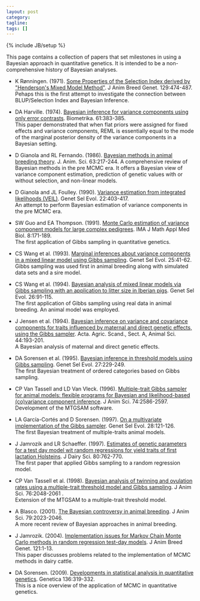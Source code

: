 ```yaml
---
layout: post
category:
tagline: 
tags: []
---
```

{% include JB/setup %}

This page contains a collection of papers that set milestones in using a Bayesian approach in quantitative genetics. It is intended to be a non-comprehensive history of Bayesian analyses. 

* K Rønningen. (1971). [Some Properties of the Selection Index derived by "Henderson's Mixed Model Method"](http://onlinelibrary.wiley.com/doi/10.1111/j.1439-0388.1971.tb01365.x/abstract). J Anim Breed Genet. 129:474-487.  
Pehaps this is the first attempt to investigate the connection between BLUP/Selection Index and Bayesian Inference.

* DA Harville. (1974). [Bayesian inference for variance components using only error contrasts](http://biomet.oxfordjournals.org/content/61/2/383.abstract). Biometrika. 61:383-385.  
This paper demonstrated that when flat priors were assigned for fixed effects and variance components, REML is essentially equal to the mode of the marginal posterior density of the variance components in a Bayesian setting. 

* D Gianola and RL Fernando. (1986). [Bayesian methods in animal breeding theory](https://www.animalsciencepublications.org/publications/jas/abstracts/63/1/JAN0630010217). J. Anim. Sci. 63:217-244.
A comprehensive review of Bayesian methods in the pre MCMC era. It offers a Bayesian view of variance component estimation, prediction of genetic values with or without selection, and non-linear models. 

*  D Gianola and JL Foulley. (1990). [Variance estimation from integrated likelihoods (VEIL)](http://www.gsejournal.org/content/22/4/403). Genet Sel Evol. 22:403-417.  
An attempt to perform Bayesian estimation of variance components in the pre MCMC era. 

* SW Guo  and EA Thompson. (1991). [Monte Carlo estimation of variance component models for large complex pedigrees](http://imammb.oxfordjournals.org/content/8/3/171.abstract). IMA J Math Appl Med Biol. 8:171-189.  
The first application of Gibbs sampling in quantitative genetics.

* CS Wang et al. (1993). [Marginal inferences about variance components in a mixed linear model using Gibbs sampling](http://www.gsejournal.org/content/25/1/41). Genet Sel Evol. 25:41-62.  
Gibbs sampling was used first in animal breeding along with simulated data sets and a sire model. 

* CS Wang et al. (1994). [Bayesian analysis of mixed linear models via Gibbs sampling with an application to litter size in Iberian pigs](http://www.gsejournal.org/content/26/2/91). Genet Sel Evol. 26:91-115.  
The first application of Gibbs sampling using real data in animal breeding. An animal model was employed.  

* J Jensen et al. (1994). [Bayesian inference on variance and covariance components for traits influenced by maternal and direct genetic effects, using the Gibbs sampler](http://www.tandfonline.com/doi/abs/10.1080/09064709409410898#.VL1wJXY8qt8). Acta. Agric. Scand., Sect. A, Animal Sci. 44:193-201.  
A Bayesian analysis of maternal and direct genetic effects. 

* DA Sorensen et al. (1995). [Bayesian inference in threshold models using Gibbs sampling](http://www.gsejournal.org/content/27/3/229). Genet Sel Evol. 27:229-249.  
The first Bayesian treatment of ordered categories based on Gibbs sampling. 

* CP Van Tassell and LD Van Vleck. (1996). [Multiple-trait Gibbs sampler for animal models: flexible programs for Bayesian and likelihood-based (co)variance component inference](https://www.animalsciencepublications.org/publications/jas/abstracts/74/11/2586). J Anim Sci. 74:2586-2597.  
Development of the MTGSAM software.

* LA García-Cortés and D Sorensen. (1997). [On a multivariate implementation of the Gibbs sampler](http://www.gsejournal.org/content/28/1/121). Genet Sel Evol. 28:121-126.  
The first Bayesian treatment of multiple-traits animal models. 

* J Jamrozik and LR Schaeffer. (1997). [Estimates of genetic parameters for a test day model wit random regressions for yield traits of first lactation Holsteins](http://www.journalofdairyscience.org/article/S0022-0302%2897%2975996-4/abstract). J Dairy Sci. 80:762-770.  
The first paper that applied Gibbs sampling to a random regression model. 

* CP Van Tassell et al. (1998). [Bayesian analysis of twinning and ovulation rates using a multiple-trait threshold model and Gibbs sampling](https://www.animalsciencepublications.org/publications/jas/abstracts/76/8/2048). J Anim Sci. 76:2048-2061 .  
Extension of the MTGSAM to a multiple-trait threshold model. 

* A Blasco. (2001). [The Bayesian controversy in animal breeding](https://www.animalsciencepublications.org/publications/jas/abstracts/79/8/2023). J Anim Sci. 79:2023-2046.  
A more recent review of Bayesian approaches in animal breeding. 

* J Jamrozik. (2004). [Implementation issues for Markov Chain Monte Carlo methods in random regression test-day models](http://onlinelibrary.wiley.com/doi/10.1046/j.0931-2668.2003.00414.x/abstract). J Anim Breed Genet. 121:1-13.  
This paper discusses problems related to the implementation of MCMC methods in dairy cattle. 

* DA Sorensen. (2009). [Developments in statistical analysis in quantitative genetics](http://link.springer.com/article/10.1007%2Fs10709-008-9303-5). Genetica 136:319-332.  
This is a nice overview of the application of MCMC in quantitative genetics.

